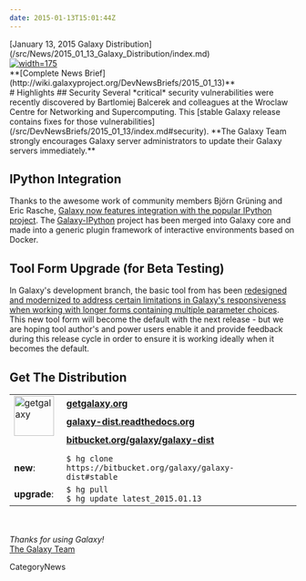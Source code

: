 ```yaml
---
date: 2015-01-13T15:01:44Z
---
```

<div class='newsItemHeader'>[January 13, 2015 Galaxy Distribution](/src/News/2015_01_13_Galaxy_Distribution/index.md)</div>
<div class='right'><a href='http://getgalaxy.org'><img src='/Images/Logos/GetGalaxyOrg.png' alt='width=175' /></a></div>
**[Complete News Brief](http://wiki.galaxyproject.org/DevNewsBriefs/2015_01_13)**
<br />
# Highlights
## Security
Several *critical* security vulnerabilities were recently discovered by Bartlomiej Balcerek and colleagues at the Wroclaw Centre for Networking and Supercomputing. This [stable Galaxy release contains fixes for those vulnerabilities](/src/DevNewsBriefs/2015_01_13/index.md#security). **The Galaxy Team strongly encourages Galaxy server administrators to update their Galaxy servers immediately.**

## IPython Integration
Thanks to the awesome work of community members Björn Grüning and Eric Rasche, [Galaxy now features integration with the popular IPython project](/src/DevNewsBriefs/2015_01_13/index.md#ipython_integration). The [Galaxy-IPython](https://github.com/bgruening/galaxy-ipython) project has been merged into Galaxy core and made into a generic plugin framework of interactive environments based on Docker. 

## Tool Form Upgrade (for Beta Testing)
In Galaxy's development branch, the basic tool from has been [redesigned and modernized to address certain limitations in Galaxy's responsiveness when working with longer forms containing multiple parameter choices](/src/DevNewsBriefs/2015_01_13/index.md#tool_form_upgrade_28for_beta_testing29). This new tool form will become the default with the next release - but we are hoping tool author's and power users enable it and provide feedback during this release cycle in order to ensure it is working ideally when it becomes the default.

## Get The Distribution
<table>
  <tr>
    <td rowspan=3 style=" border: none;"> <a href='http://getgalaxy.org/'><img src='http://galaxy.psu.edu/static/getgalaxy.png' alt='getgalaxy' width=70 /></a> &nbsp;&nbsp; </td>
    <td colspan=2 style=" border: none;"> <strong><a href='http://wiki.galaxyproject.org/Admin/Get%20Galaxy'>getgalaxy.org</a></strong> </td>
  </tr>
  <tr>
    <td style=" border: none;"> <strong><a href='http://galaxy-dist.readthedocs.org'>galaxy-dist.readthedocs.org</a></strong> </td>
    <td style=" border: none;"> </td>
  </tr>
  <tr>
    <td style=" border: none;"> <strong><a href='http://bitbucket.org/galaxy/galaxy-dist'>bitbucket.org/galaxy/galaxy-dist</a></strong> </td>
    <td style=" border: none;"> </td>
  </tr>
  <tr>
    <td style=" border: none;"> </td>
  </tr>
  <tr>
    <td style=" border: none;"> <strong>new</strong>: </td>
    <td style=" border: none;"> <code>$ hg clone https://bitbucket.org/galaxy/galaxy-dist#stable </code> </td>
  </tr>
  <tr>
    <td style=" border: none;"> <strong>upgrade</strong>: </td>
    <td style=" border: none;"> <code>$ hg pull </code> <br /> <code>$ hg update latest_2015.01.13</code> </td>
  </tr>
</table>

<br /><br />
*Thanks for using Galaxy!* <br />
[The Galaxy Team](/src/GalaxyTeam/index.md)


CategoryNews
